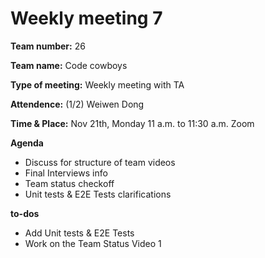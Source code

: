 # Weekly meeting 7

**Team number:**
26

**Team name:**
Code cowboys

**Type of meeting:**
Weekly meeting with TA

**Attendence:**
(1/2) Weiwen Dong

**Time & Place:**
Nov 21th, Monday 11 a.m. to 11:30 a.m. Zoom

**Agenda**
- Discuss for structure of team videos
- Final Interviews info
- Team status checkoff
- Unit tests & E2E Tests clarifications

**to-dos**
- Add Unit tests & E2E Tests
- Work on the Team Status Video 1
